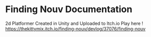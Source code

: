# Finding Nouv Documentation
2d Platformer Created in Unity and Uploaded to Itch.io
Play here ! https://thekittymix.itch.io/finding-nouv/devlog/37076/finding-nouv
